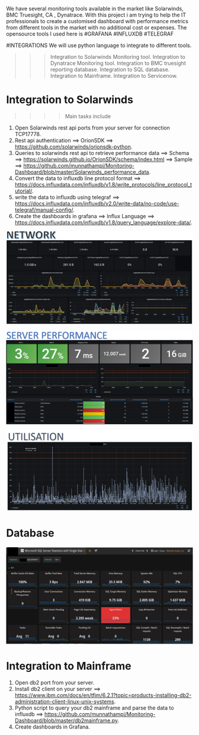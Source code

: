 We have several monitoring tools available in the market like Solarwinds, BMC Truesight, CA , Dynatrace.
With this project i am trying to help the IT professionals to create a customised dashboard with performance metrics from different tools in the market with no additional cost or expenses.
The opensource tools I  used here is 
#GRAFANA
#INFLUXDB
#TELEGRAF

#INTEGRATIONS
We will use python language to integrate to different tools. 

>>> Integration to Solarwinds Monitoring tool.
>>> Integration to Dynatrace Monitoring tool.
>>> Integration to BMC truesight reporting database.
>>> Integration to SQL database.
>>> Integration to Mainframe.
>>> Integration to Servicenow.


# Integration to Solarwinds
>>>> Main tasks include
1. Open Solarwinds rest api ports from your server for connection TCP17778.
2. Rest api authentication ==> OrionSDK ==> https://github.com/solarwinds/orionsdk-python.
3. Queries to solarwinds rest api to retrieve performance data ==> Schema ==> https://solarwinds.github.io/OrionSDK/schema/index.html ==> Sample ==> https://github.com/munnathampi/Monitoring-Dashboard/blob/master/Solarwinds_performance_data.
4. Convert the data to influxdb line protocol format ==> https://docs.influxdata.com/influxdb/v1.8/write_protocols/line_protocol_tutorial/.
5. write the data to influxdb using telegraf ==> https://docs.influxdata.com/influxdb/v2.0/write-data/no-code/use-telegraf/manual-config/.
6. Create the dashboards in grafana ==> Influx Language ==> https://docs.influxdata.com/influxdb/v1.8/query_language/explore-data/.

![Network_sw.PNG](https://github.com/munnathampi/Monitoring-Dashboard/blob/master/Network_sw.PNG)

![Server_sw.PNG](https://github.com/munnathampi/Monitoring-Dashboard/blob/master/Server_sw.PNG)

![Utilization_sw.PNG](https://github.com/munnathampi/Monitoring-Dashboard/blob/master/Utilization_sw.PNG)

# Database
![db.PNG](https://github.com/munnathampi/Monitoring-Dashboard/blob/master/db.PNG)

# Integration to Mainframe
1. Open db2 port from your server.
2. Install db2 client on your server ==> https://www.ibm.com/docs/en/tfim/6.2.1?topic=products-installing-db2-administration-client-linux-unix-systems.
3. Python script to query your db2 mainframe and parse the data to influxdb ==> https://github.com/munnathampi/Monitoring-Dashboard/blob/master/db2mainframe.py.
4. Create dashboards in Grafana.

